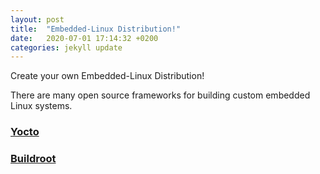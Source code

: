 ```yaml
---
layout: post
title:  "Embedded-Linux Distribution!"
date:   2020-07-01 17:14:32 +0200
categories: jekyll update
---
```

Create your own Embedded-Linux Distribution!

There are many open source frameworks for building custom embedded Linux systems. 

### [Yocto](https://www.yoctoproject.org/)

### [Buildroot](https://buildroot.org/)

